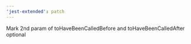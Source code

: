 ```yaml
---
'jest-extended': patch
---
```


Mark 2nd param of toHaveBeenCalledBefore and toHaveBeenCalledAfter optional
